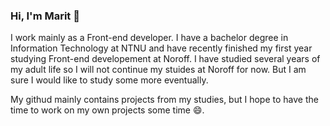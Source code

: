 ### Hi, I'm Marit 👋

I work mainly as a Front-end developer. I have a bachelor degree in Information Technology at NTNU and have recently finished my first year studying Front-end developement at Noroff. I have studied several years of my adult life so I will not continue my stuides at Noroff for now. But I am sure I would like to study some more eventually.

My githud mainly contains projects from my studies, but I hope to have the time to work on my own projects some time 😄.

<!--
**maritAndreassen/maritAndreassen** is a ✨ _special_ ✨ repository because its `README.md` (this file) appears on your GitHub profile.

Here are some ideas to get you started:

- 🔭 I’m currently working on ...
- 🌱 I’m currently learning ...
- 👯 I’m looking to collaborate on ...
- 🤔 I’m looking for help with ...
- 💬 Ask me about ...
- 📫 How to reach me: ...
- 😄 Pronouns: ...
- ⚡ Fun fact: ...
-->
